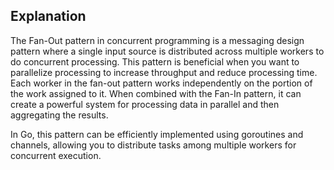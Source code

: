 ## Explanation
The Fan-Out pattern in concurrent programming is a messaging design pattern where a single input source is distributed across multiple workers to do concurrent processing. This pattern is beneficial when you want to parallelize processing to increase throughput and reduce processing time. Each worker in the fan-out pattern works independently on the portion of the work assigned to it. When combined with the Fan-In pattern, it can create a powerful system for processing data in parallel and then aggregating the results.

In Go, this pattern can be efficiently implemented using goroutines and channels, allowing you to distribute tasks among multiple workers for concurrent execution.